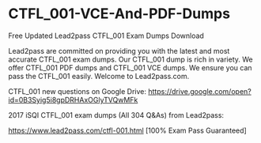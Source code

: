 # CTFL_001-VCE-And-PDF-Dumps
Free Updated Lead2pass CTFL_001 Exam Dumps Download

Lead2pass are committed on providing you with the latest and most accurate CTFL_001 exam dumps. Our CTFL_001 dump is rich in variety. We offer CTFL_001 PDF dumps and CTFL_001 VCE dumps. We ensure you can pass the CTFL_001 easily. Welcome to Lead2pass.com.

CTFL_001 new questions on Google Drive: https://drive.google.com/open?id=0B3Syig5i8gpDRHAxOGlyTVQwMFk

2017 iSQI CTFL_001 exam dumps (All 304 Q&As) from Lead2pass:

https://www.lead2pass.com/ctfl-001.html [100% Exam Pass Guaranteed]
